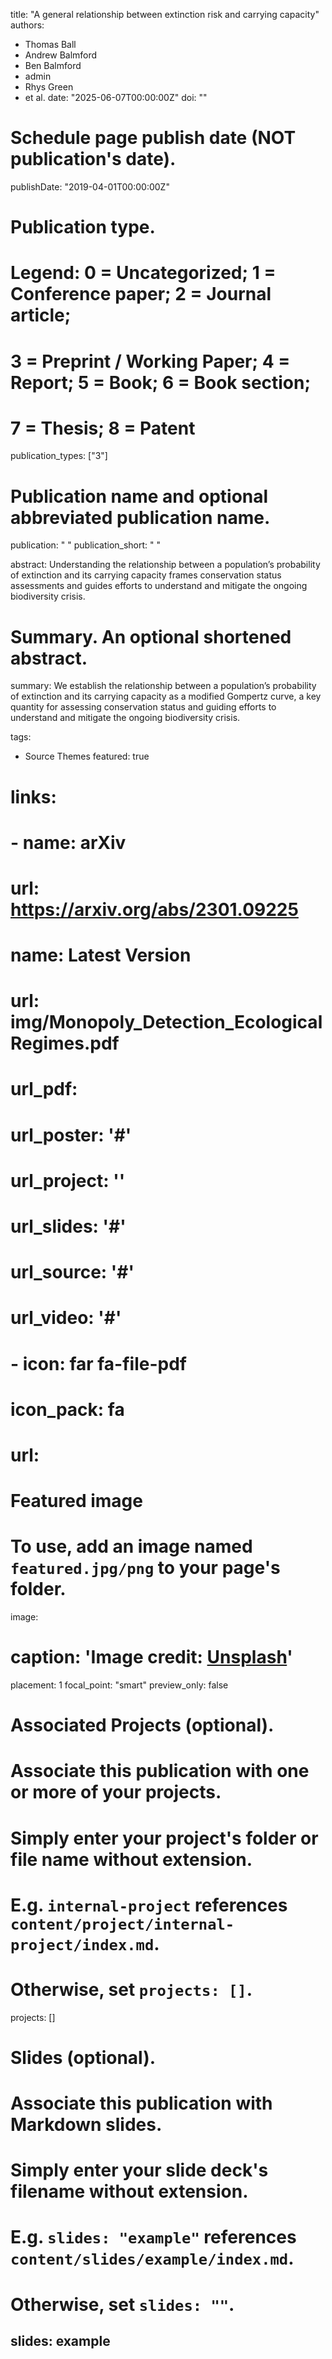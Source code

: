 title: "A general relationship between extinction risk and carrying capacity"
authors:
- Thomas Ball
- Andrew Balmford
- Ben Balmford
- admin
- Rhys Green
- et al.
date: "2025-06-07T00:00:00Z"
doi: ""

# Schedule page publish date (NOT publication's date).
publishDate: "2019-04-01T00:00:00Z"

# Publication type.
# Legend: 0 = Uncategorized; 1 = Conference paper; 2 = Journal article;
# 3 = Preprint / Working Paper; 4 = Report; 5 = Book; 6 = Book section;
# 7 = Thesis; 8 = Patent
publication_types: ["3"]

# Publication name and optional abbreviated publication name.
publication: " "
publication_short: " "

abstract: Understanding the relationship between a population’s probability of extinction and its carrying capacity frames conservation status assessments and guides efforts to understand and mitigate the ongoing biodiversity crisis. 


# Summary. An optional shortened abstract.
summary: We establish the relationship between a population’s probability of extinction and its carrying capacity as a modified Gompertz curve, a key quantity for assessing conservation status and guiding efforts to understand and mitigate the ongoing biodiversity crisis.

tags:

- Source Themes
featured: true

# links: 
# - name: arXiv
#   url: https://arxiv.org/abs/2301.09225
# name: Latest Version
#  url: img/Monopoly_Detection_EcologicalRegimes.pdf
# url_pdf: 
# url_poster: '#'
# url_project: ''
# url_slides: '#'
# url_source: '#'
# url_video: '#'
# - icon: far fa-file-pdf
#  icon_pack: fa
# url: 

# Featured image
# To use, add an image named `featured.jpg/png` to your page's folder. 
image:
  # caption: 'Image credit: [**Unsplash**](https://unsplash.com/photos/s9CC2SKySJM)'
  placement: 1
  focal_point: "smart"
  preview_only: false

# Associated Projects (optional).
#   Associate this publication with one or more of your projects.
#   Simply enter your project's folder or file name without extension.
#   E.g. `internal-project` references `content/project/internal-project/index.md`.
#   Otherwise, set `projects: []`.
projects: []

# Slides (optional).
#   Associate this publication with Markdown slides.
#   Simply enter your slide deck's filename without extension.
#   E.g. `slides: "example"` references `content/slides/example/index.md`.
#   Otherwise, set `slides: ""`.
slides: example
---


